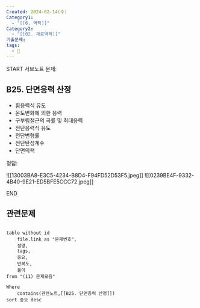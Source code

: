 ```yaml
---
Created: 2024-02-14(수)
Category1:
  - "[[6. 역학]]"
Category2:
  - "[[02. 재료역학]]"
기출문제: 
tags:
  - 🧮
---
```

START
서브노트
문제:  
## B25. 단면응력 산정 
- 휨응력식 유도
- 온도변화에 의한 응력
- 구부림철근의 곡률 및 최대응력
- 전단응력식 유도
- 전단변형률
- 전단탄성계수
- 단면의핵

정답: 

![[13003BA8-E3C5-4234-B8D4-F94FD52D53F5.jpeg]]
![[0239BE4F-9332-4B40-9E21-ED5BFE5CCC72.jpeg]]
<!--ID: 1708484574599-->
END


## 관련문제
```dataview

table without id
	file.link as "문제번호",
	설명,
	tags,
	중요,
	반복도,
	풀이
from "(11) 문제모음"

Where
	contains(관련노트,[[B25. 단면응력 산정]])
sort 중요 desc

```